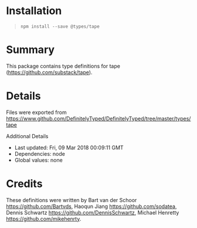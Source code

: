 # Installation
> `npm install --save @types/tape`

# Summary
This package contains type definitions for tape (https://github.com/substack/tape).

# Details
Files were exported from https://www.github.com/DefinitelyTyped/DefinitelyTyped/tree/master/types/tape

Additional Details
 * Last updated: Fri, 09 Mar 2018 00:09:11 GMT
 * Dependencies: node
 * Global values: none

# Credits
These definitions were written by Bart van der Schoor <https://github.com/Bartvds>, Haoqun Jiang <https://github.com/sodatea>, Dennis Schwartz <https://github.com/DennisSchwartz>, Michael Henretty <https://github.com/mikehenrty>.

